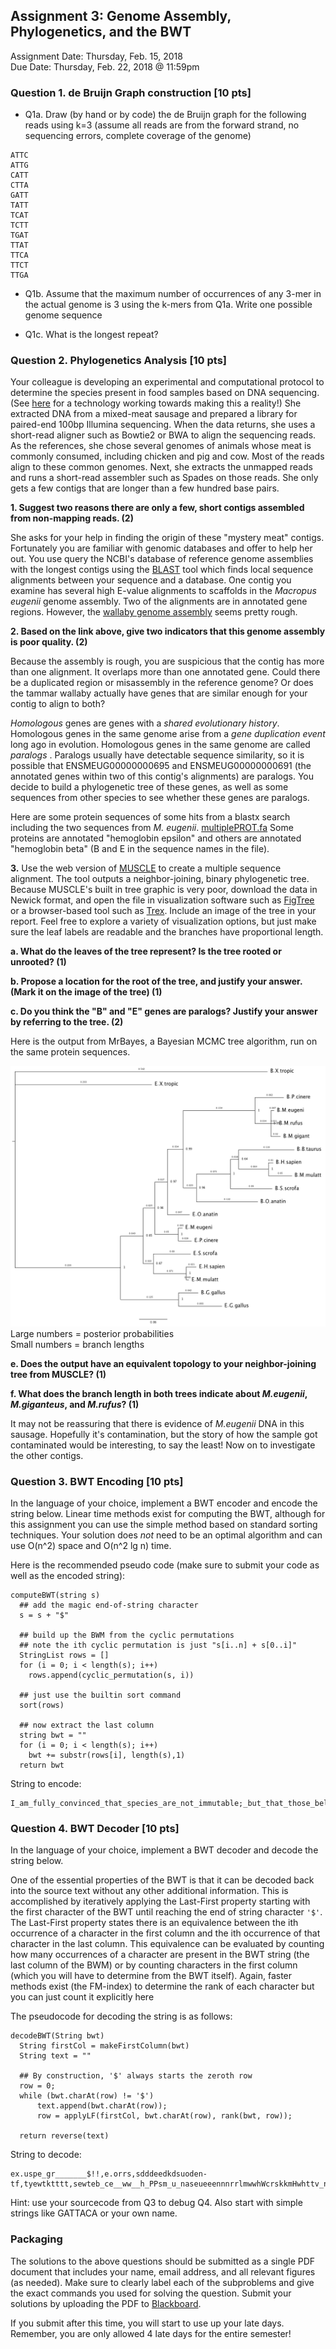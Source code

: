 ## Assignment 3: Genome Assembly, Phylogenetics, and the BWT
Assignment Date: Thursday, Feb. 15, 2018 <br>
Due Date: Thursday, Feb. 22, 2018 @ 11:59pm <br>


### Question 1. de Bruijn Graph construction [10 pts]
- Q1a. Draw (by hand or by code) the de Bruijn graph for the following reads using k=3 (assume all reads are from the forward strand, no sequencing errors, complete coverage of the genome)

```
ATTC
ATTG
CATT
CTTA
GATT
TATT
TCAT
TCTT
TGAT
TTAT
TTCA
TTCT
TTGA
```

- Q1b. Assume that the maximum number of occurrences of any 3-mer in the actual genome is 3 using the k-mers from Q1a. Write one possible genome sequence


- Q1c. What is the longest repeat? 


### Question 2. Phylogenetics Analysis [10 pts]

Your colleague is developing an experimental and computational protocol to determine the species present in food samples based on DNA sequencing. (See [here](https://bmcgenomics.biomedcentral.com/articles/10.1186/1471-2164-15-639) for a technology working towards making this a reality!) She extracted DNA from a mixed-meat sausage and prepared a library for paired-end 100bp Illumina sequencing. When the data returns, she uses a short-read aligner such as Bowtie2 or BWA to align the sequencing reads. As the references, she chose several genomes of animals whose meat is commonly consumed, including chicken and pig and cow. Most of the reads align to these common genomes. Next, she extracts the unmapped reads and runs a short-read assembler such as Spades on those reads. She only gets a few contigs that are longer than a few hundred base pairs. 

**1. Suggest two reasons there are only a few, short contigs assembled from non-mapping reads. (2)**

She asks for your help in finding the origin of these "mystery meat" contigs. Fortunately you are familiar with genomic databases and offer to help her out. You use query the NCBI's database of reference genome assemblies with the longest contigs using the [BLAST](https://blast.ncbi.nlm.nih.gov/Blast.cgi) tool which finds local sequence alignments between your sequence and a database. One contig you examine has several high E-value alignments to scaffolds in the *Macropus eugenii* genome assembly. Two of the alignments are in annotated gene regions. However, the [wallaby genome assembly](https://www.ncbi.nlm.nih.gov/assembly/GCA_000004035.1/) seems pretty rough. 

**2. Based on the link above, give two indicators that this genome assembly is poor quality. (2)** 

Because the assembly is rough, you are suspicious that the contig has more than one alignment. It overlaps more than one annotated gene. Could there be a duplicated region or misassembly in the reference genome? Or does the tammar wallaby actually have genes that are similar enough for your contig to align to both?

*Homologous* genes are genes with a *shared evolutionary history*. Homologous genes in the same genome arise from a *gene duplication event* long ago in evolution. Homologous genes in the same genome are called *paralogs*
. Paralogs usually have detectable sequence similarity, so it is possible that ENSMEUG00000000695 and ENSMEUG00000000691 (the annotated genes within two of this contig's alignments) are paralogs. You decide to build a phylogenetic tree of these genes, as well as some sequences from other species to see whether these genes are paralogs.

Here are some protein sequences of some hits from a blastx search including the two sequences from *M. eugenii*. [multiplePROT.fa](multiplePROT.fa) Some proteins are annotated "hemoglobin epsilon" and others are annotated "hemoglobin beta" (B and E in the sequence names in the file). 

**3.** Use the web version of [MUSCLE](https://www.ebi.ac.uk/Tools/msa/muscle/) to create a multiple sequence alignment. The tool outputs a neighbor-joining, binary phylogenetic tree. Because MUSCLE's built in tree graphic is very poor, download the data in Newick format, and open the file in visualization software such as [FigTree](http://tree.bio.ed.ac.uk/software/figtree/) or a browser-based tool such as [Trex](http://www.trex.uqam.ca/index.php?action=newick). Include an image of the tree in your report. Feel free to explore a variety of visualization options, but just make sure the leaf labels are readable and the branches have proportional length.

**a. What do the leaves of the tree represent? Is the tree rooted or unrooted? (1)**

**b. Propose a location for the root of the tree, and justify your answer. (Mark it on the image of the tree) (1)**

**c. Do you think the "B" and "E" genes are paralogs? Justify your answer by referring to the tree. (2)**

Here is the output from MrBayes, a Bayesian MCMC tree algorithm, run on the same protein sequences.

![](assignment3.nex.txt.con.tre.png)
Large numbers = posterior probabilities  
Small numbers = branch lengths

**e. Does the output have an equivalent topology to your neighbor-joining tree from MUSCLE? (1)**

**f. What does the branch length in both trees indicate about *M.eugenii*, *M.giganteus*, and *M.rufus*? (1)**

It may not be reassuring that there is evidence of *M.eugenii* DNA in this sausage. Hopefully it's contamination, but the story of how the sample got contaminated would be interesting, to say the least! Now on to investigate the other contigs.

### Question 3. BWT Encoding [10 pts]

In the language of your choice, implement a BWT encoder and encode the string below. Linear time methods exist for computing the BWT, although for this assignment you can use the simple method based on standard sorting techniques. Your solution does *not* need to be an optimal algorithm and can use O(n^2) space and O(n^2 lg n) time. 

Here is the recommended pseudo code (make sure to submit your code as well as the encoded string):

```
computeBWT(string s)
  ## add the magic end-of-string character
  s = s + "$"
 
  ## build up the BWM from the cyclic permutations
  ## note the ith cyclic permutation is just "s[i..n] + s[0..i]"
  StringList rows = []
  for (i = 0; i < length(s); i++)
    rows.append(cyclic_permutation(s, i))

  ## just use the builtin sort command
  sort(rows)

  ## now extract the last column
  string bwt = ""
  for (i = 0; i < length(s); i++)
    bwt += substr(rows[i], length(s),1)
  return bwt
```

String to encode:
```
I_am_fully_convinced_that_species_are_not_immutable;_but_that_those_belonging_to_what_are_called_the_same_genera_are_lineal_descendants_of_some_other_and_generally_extinct_species,_in_the_same_manner_as_the_acknowledged_varieties_of_any_one_species_are_the_descendants_of_that_species._Furthermore,_I_am_convinced_that_natural_selection_has_been_the_most_important,_but_not_the_exclusive,_means_of_modification.
```


### Question 4. BWT Decoder [10 pts]

In the language of your choice, implement a BWT decoder and decode the string below. 

One of the essential properties of the BWT is that it can be decoded back into the source text without any other additional information. This is accomplished by iteratively applying the Last-First property starting with the first character of the BWT until reaching the end of string character `'$'`. The Last-First property states there is an equivalence between the ith occurrence of a character in the first column and the ith occurrence of that character in the last column. This equivalence can be evaluated by counting how many occurrences of a character are present in the BWT string (the last column of the BWM) or by counting characters in the first column (which you will have to determine from the BWT itself). Again, faster methods exist (the FM-index) to determine the rank of each character but you can just count it explicitly here

The pseudocode for decoding the string is as follows:

```
decodeBWT(String bwt) 
  String firstCol = makeFirstColumn(bwt)
  String text = ""
  
  ## By construction, '$' always starts the zeroth row
  row = 0;
  while (bwt.charAt(row) != '$')
      text.append(bwt.charAt(row));
      row = applyLF(firstCol, bwt.charAt(row), rank(bwt, row));
  
  return reverse(text)
```

String to decode:
```
ex.uspe_gr_______$!!,e.orrs,sdddeedkdsuoden-tf,tyewtktttt,sewteb_ce__ww__h_PPsm_u_naseueeennnrrlmwwhWcrskkmHwhttv_no_nnwttzKt_l_ocoo_be___aaaooaAakiiooett_oooi_sslllfyyD__uouueuceetenagan___rru_aasanIiatt__c__saacooor_ootjeae______ir__a
```

Hint: use your sourcecode from Q3 to debug Q4. Also start with simple strings like GATTACA or your own name.


### Packaging

The solutions to the above questions should be submitted as a single PDF document that includes your name, email address, and 
all relevant figures (as needed). Make sure to clearly label each of the subproblems and give the exact commands you used for 
solving the question. Submit your solutions by uploading the PDF to [Blackboard](https://blackboard.jhu.edu/). 

If you submit after this time, you will start to use up your late days. Remember, you are only allowed 4 late days for the entire semester!


